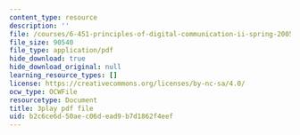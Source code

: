 ```yaml
---
content_type: resource
description: ''
file: /courses/6-451-principles-of-digital-communication-ii-spring-2005/b2c6ce6d50aec06dead9b7d1862f4eef_SV08nmxzdAU.pdf
file_size: 90540
file_type: application/pdf
hide_download: true
hide_download_original: null
learning_resource_types: []
license: https://creativecommons.org/licenses/by-nc-sa/4.0/
ocw_type: OCWFile
resourcetype: Document
title: 3play pdf file
uid: b2c6ce6d-50ae-c06d-ead9-b7d1862f4eef
---
```

